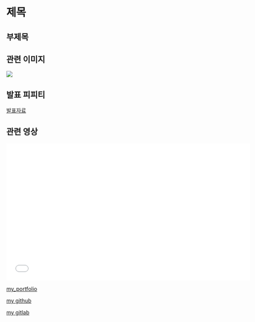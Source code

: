# 제목
## 부제목

## 관련 이미지
<img src="myself.jpg"/><br>

## 발표 피피티
[발표자료](/project.pptx)<br> 

## 관련 영상
<iframe id="ytplayer" type="text/html" width="640" height="360" src="유투브주소" frameborder="0"></iframe>




[my_portfolio](https://hmchung2.github.io/portfolio/)

[my github](https://github.com/hmchung2) 

[my gitlab](https://gitlab.com/hmchung1005)
